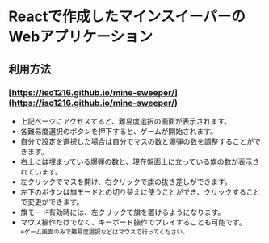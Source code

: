 # Reactで作成したマインスイーパーのWebアプリケーション

## 利用方法

### [https://iso1216.github.io/mine-sweeper/](https://iso1216.github.io/mine-sweeper/)

<ul>
  <li>上記ページにアクセスすると、難易度選択の画面が表示されます。</li>
  <li>各難易度選択のボタンを押下すると、ゲームが開始されます。</li>
  <li>自分で設定を選択した場合は自分でマスの数と爆弾の数を調整することができます。</li>
  <li>右上には埋まっている爆弾の数と、現在盤面上に立っている旗の数が表示されています。</li>
  <li>左クリックでマスを開け、右クリックで旗の抜き差しができます。</li>
  <li>左下のボタンは旗モードとの切り替えに使うことができ、クリックすることで変更ができます。</li>
  <li>旗モード有効時には、左クリックで旗を置けるようになります。</li>
  <li>マウス操作だけでなく、キーボード操作でプレイすることも可能です。<br><label><small>※ゲーム画面のみで難易度選択などはマウスで行ってください。</small></label></li>
</ul>
